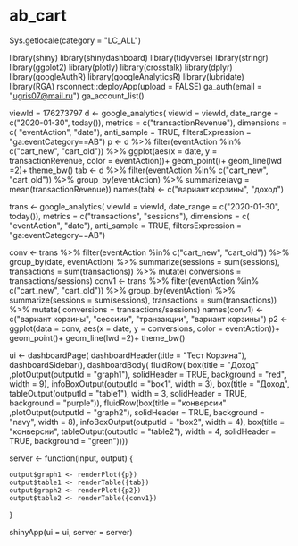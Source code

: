 # ab_cart
Sys.getlocale(category = "LC_ALL")

library(shiny)
library(shinydashboard)
library(tidyverse)
library(stringr)
library(ggplot2) 
library(plotly) 
library(crosstalk) 
library(dplyr) 
library(googleAuthR) 
library(googleAnalyticsR)
library(lubridate)
library(RGA)
rsconnect::deployApp(upload = FALSE)
ga_auth(email = "ugris07@mail.ru") 
ga_account_list()

viewId = 176273797 
d <- google_analytics(
    viewId = viewId, date_range = c("2020-01-30", today()), 
    metrics = c("transactionRevenue"), 
    dimensions = c( "eventAction", "date"), 
    anti_sample = TRUE, 
    filtersExpression = "ga:eventCategory==AB") 
p <- d %>% filter(eventAction %in% c("cart_new", "cart_old")) %>% 
    ggplot(aes(x = date, y = transactionRevenue, color = eventAction))+ 
    geom_point()+ 
    geom_line(lwd =2)+ 
    theme_bw()
tab <- d %>% filter(eventAction %in% c("cart_new", "cart_old")) %>% group_by(eventAction) %>% summarize(avg = mean(transactionRevenue))
names(tab) <- c("вариант корзины", "доход")

trans <- google_analytics(
    viewId = viewId, date_range = c("2020-01-30", today()), 
    metrics = c("transactions", "sessions"), 
    dimensions = c( "eventAction", "date"), 
    anti_sample = TRUE, filtersExpression = "ga:eventCategory==AB") 

conv <- trans %>% filter(eventAction %in% c("cart_new", "cart_old")) %>% 
    group_by(date, eventAction) %>% summarize(sessions = sum(sessions), transactions =
                                                  sum(transactions)) %>% mutate(
                                                      conversions = transactions/sessions)
conv1 <- trans %>% filter(eventAction %in% c("cart_new", "cart_old")) %>% 
    group_by(eventAction) %>% summarize(sessions = sum(sessions), transactions =
                                            sum(transactions)) %>% mutate(
                                                conversions = transactions/sessions)
names(conv1) <- c("вариант корзины", "сессиии", "транзакции", "вариант корзины")
p2 <- ggplot(data = conv, aes(x = date, y = conversions, color = eventAction))+ 
    geom_point()+ 
    geom_line(lwd =2)+ 
    theme_bw()



ui <- dashboardPage(
    dashboardHeader(title = "Тест Корзина"),
    dashboardSidebar(),
    dashboardBody(
        fluidRow(
            box(title = "Доход" ,plotOutput(outputId = "graph1"), 
                solidHeader = TRUE, background = "red", width = 9),
            infoBoxOutput(outputId = "box1", width = 3),
            box(title = "Доход", tableOutput(outputId = "table1"), width = 3,
                solidHeader = TRUE, background = "purple")),
        fluidRow(box(title = "конверсии" ,plotOutput(outputId = "graph2"), 
                     solidHeader = TRUE, background = "navy", width = 8),
                 infoBoxOutput(outputId = "box2", width = 4),
                 box(title = "конверсии", tableOutput(outputId = "table2"), width = 4,
                     solidHeader = TRUE, background = "green"))))


server <- function(input, output) {
    
    output$graph1 <- renderPlot({p})
    output$table1 <- renderTable({tab})
    output$graph2 <- renderPlot({p2})
    output$table2 <- renderTable({conv1})
}

shinyApp(ui = ui, server = server)
